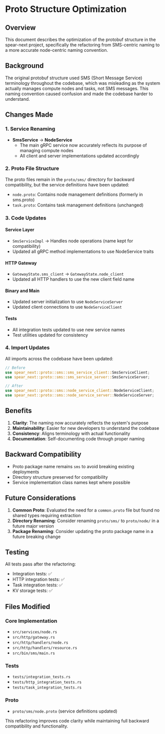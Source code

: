 # Proto Structure Optimization

## Overview

This document describes the optimization of the protobuf structure in the spear-next project, specifically the refactoring from SMS-centric naming to a more accurate node-centric naming convention.

## Background

The original protobuf structure used SMS (Short Message Service) terminology throughout the codebase, which was misleading as the system actually manages compute nodes and tasks, not SMS messages. This naming convention caused confusion and made the codebase harder to understand.

## Changes Made

### 1. Service Renaming

- **SmsService** → **NodeService**
  - The main gRPC service now accurately reflects its purpose of managing compute nodes
  - All client and server implementations updated accordingly

### 2. Proto File Structure

The proto files remain in the `proto/sms/` directory for backward compatibility, but the service definitions have been updated:

- `node.proto`: Contains node management definitions (formerly in sms.proto)
- `task.proto`: Contains task management definitions (unchanged)

### 3. Code Updates

#### Service Layer
- `SmsServiceImpl` → Handles node operations (name kept for compatibility)
- Updated all gRPC method implementations to use NodeService traits

#### HTTP Gateway
- `GatewayState.sms_client` → `GatewayState.node_client`
- Updated all HTTP handlers to use the new client field name

#### Binary and Main
- Updated server initialization to use `NodeServiceServer`
- Updated client connections to use `NodeServiceClient`

#### Tests
- All integration tests updated to use new service names
- Test utilities updated for consistency

### 4. Import Updates

All imports across the codebase have been updated:
```rust
// Before
use spear_next::proto::sms::sms_service_client::SmsServiceClient;
use spear_next::proto::sms::sms_service_server::SmsServiceServer;

// After
use spear_next::proto::sms::node_service_client::NodeServiceClient;
use spear_next::proto::sms::node_service_server::NodeServiceServer;
```

## Benefits

1. **Clarity**: The naming now accurately reflects the system's purpose
2. **Maintainability**: Easier for new developers to understand the codebase
3. **Consistency**: Aligns terminology with actual functionality
4. **Documentation**: Self-documenting code through proper naming

## Backward Compatibility

- Proto package name remains `sms` to avoid breaking existing deployments
- Directory structure preserved for compatibility
- Service implementation class names kept where possible

## Future Considerations

1. **Common Proto**: Evaluated the need for a `common.proto` file but found no shared types requiring extraction
2. **Directory Renaming**: Consider renaming `proto/sms/` to `proto/node/` in a future major version
3. **Package Renaming**: Consider updating the proto package name in a future breaking change

## Testing

All tests pass after the refactoring:
- Integration tests: ✅
- HTTP integration tests: ✅
- Task integration tests: ✅
- KV storage tests: ✅

## Files Modified

### Core Implementation
- `src/services/node.rs`
- `src/http/gateway.rs`
- `src/http/handlers/node.rs`
- `src/http/handlers/resource.rs`
- `src/bin/sms/main.rs`

### Tests
- `tests/integration_tests.rs`
- `tests/http_integration_tests.rs`
- `tests/task_integration_tests.rs`

### Proto
- `proto/sms/node.proto` (service definitions updated)

This refactoring improves code clarity while maintaining full backward compatibility and functionality.